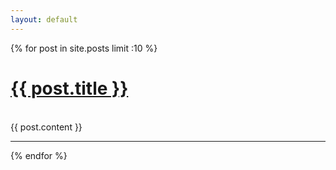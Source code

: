 ```yaml
---
layout: default
---
```

{% for post in site.posts limit :10 %}
  <h1>
    <a href="{{ BASE_PATH }}{{ page.url }}">{{ post.title }}</a>
  </h1>
  <br>
  {{ post.content }}
  <hr>
{% endfor %}

